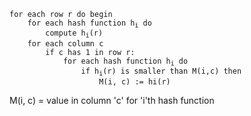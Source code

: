 <code>
for each row r do begin
	for each hash function h<sub>i</sub> do
		compute h<sub>i</sub>(r)
	for each column c
		if c has 1 in row r:
			for each hash function h<sub>i</sub> do
				if h<sub>i</sub>(r) is smaller than M(i,c) then
					M(i, c) := h<subscript>i</sub>(r)
</code>

M(i, c) = value in column 'c' for 'i'th hash function

